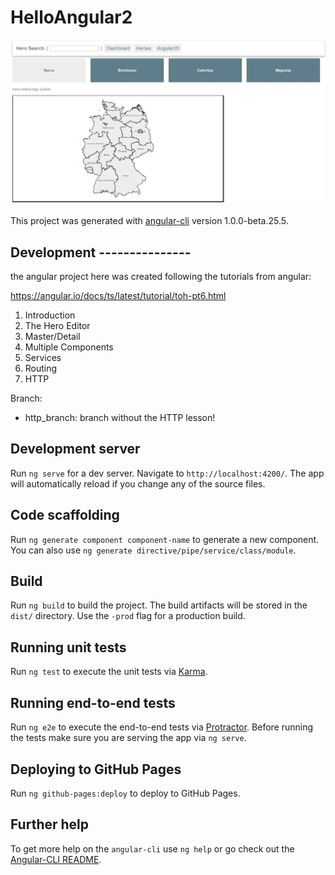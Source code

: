 # HelloAngular2

![heroPortal](https://github.com/davidvela/HelloAngular2/blob/master/img/heroPortal.JPG)



This project was generated with [angular-cli](https://github.com/angular/angular-cli) version 1.0.0-beta.25.5.

## Development ---------------
the angular project here was created following the tutorials from angular: 

https://angular.io/docs/ts/latest/tutorial/toh-pt6.html

1. Introduction 
2. The Hero Editor 
3. Master/Detail 
4. Multiple Components 
5. Services
6. Routing 
7. HTTP 


Branch: 
- http_branch: branch without the HTTP lesson! 


## Development server
Run `ng serve` for a dev server. Navigate to `http://localhost:4200/`. The app will automatically reload if you change any of the source files.

## Code scaffolding

Run `ng generate component component-name` to generate a new component. You can also use `ng generate directive/pipe/service/class/module`.

## Build

Run `ng build` to build the project. The build artifacts will be stored in the `dist/` directory. Use the `-prod` flag for a production build.

## Running unit tests

Run `ng test` to execute the unit tests via [Karma](https://karma-runner.github.io).

## Running end-to-end tests

Run `ng e2e` to execute the end-to-end tests via [Protractor](http://www.protractortest.org/).
Before running the tests make sure you are serving the app via `ng serve`.

## Deploying to GitHub Pages

Run `ng github-pages:deploy` to deploy to GitHub Pages.

## Further help

To get more help on the `angular-cli` use `ng help` or go check out the [Angular-CLI README](https://github.com/angular/angular-cli/blob/master/README.md).
